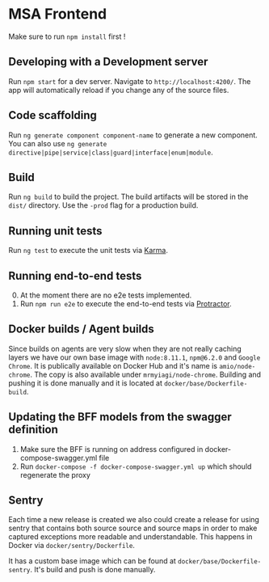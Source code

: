 # MSA Frontend

Make sure to run `npm install` first !

## Developing with a Development server

Run `npm start` for a dev server. Navigate to `http://localhost:4200/`. The app will automatically reload if you change any of the source files.

## Code scaffolding

Run `ng generate component component-name` to generate a new component. You can also use `ng generate directive|pipe|service|class|guard|interface|enum|module`.

## Build

Run `ng build` to build the project. The build artifacts will be stored in the `dist/` directory. Use the `-prod` flag for a production build.

## Running unit tests

Run `ng test` to execute the unit tests via [Karma](https://karma-runner.github.io).

## Running end-to-end tests

0. At the moment there are no e2e tests implemented.
1. Run `npm run e2e` to execute the end-to-end tests via [Protractor](http://www.protractortest.org/).

## Docker builds / Agent builds

Since builds on agents are very slow when they are not really caching layers we have our own base image with `node:8.11.1`, `npm@6.2.0` and `Google Chrome`. It is publically available on Docker Hub and it's name is `amio/node-chrome`. The copy is also available under `mrmyiagi/node-chrome`.
Building and pushing it is done manually and it is located at `docker/base/Dockerfile-build`.

## Updating the BFF models from the swagger definition

1. Make sure the BFF is running on address configured in docker-compose-swagger.yml file
2. Run `docker-compose -f docker-compose-swagger.yml up` which should regenerate the proxy


## Sentry

Each time a new release is created we also could create a release for using sentry that contains both source source and source maps in order to make captured exceptions more readable and understandable.
This happens in Docker via `docker/sentry/Dockerfile`.

It has a custom base image which can be found at `docker/base/Dockerfile-sentry`. It's build and push is done manually.
